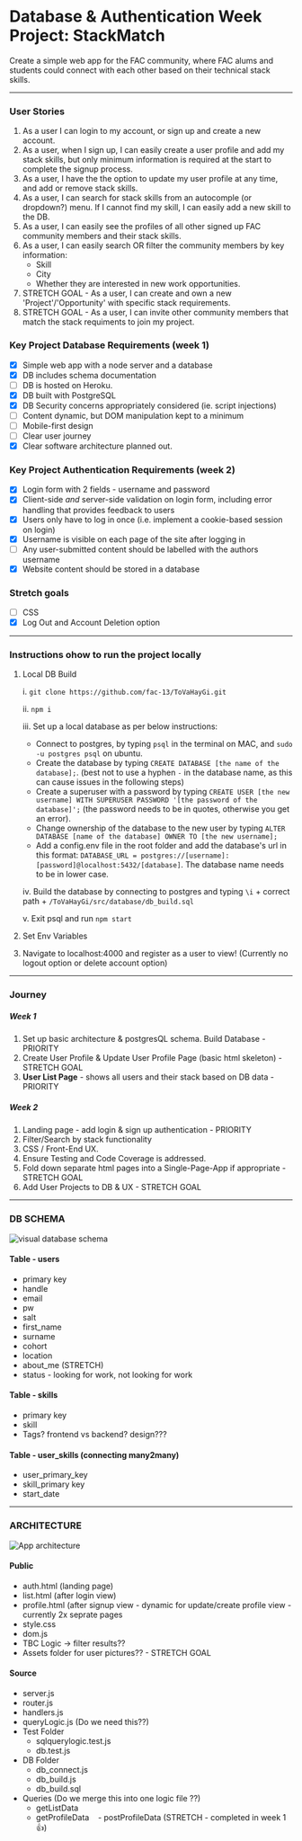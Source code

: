 # Database & Authentication Week Project: StackMatch

Create a simple web app for the FAC community, where FAC alums and students could connect with each other based on their technical stack skills. 

--------------------

### User Stories

1. As a user I can login to my account, or sign up and create a new account. 
2. As a user, when I sign up, I can easily create a user profile and add my stack skills, but only minimum information is required at the start to complete the signup process. 
3. As a user, I have the the option to update my user profile at any time, and add or remove stack skills.
4. As a user, I can search for stack skills from an autocomple (or dropdown?) menu. If I cannot find my skill, I can easily add a new skill to the DB. 
5. As a user, I can easily see the profiles of all other signed up FAC community members and their stack skills. 
6. As a user, I can easily search OR filter the community members by key information: 
    - Skill
    - City
    - Whether they are interested in new work opportunities.
7. STRETCH GOAL - As a user, I can create and own a new 'Project'/'Opportunity' with specific stack requirements. 
8. STRETCH GOAL - As a user, I can invite other community members that match the stack requiments to join my project. 


### Key Project Database Requirements (week 1)

+ [x] Simple web app with a node server and a database
+ [x] DB includes schema documentation
+ [ ] DB is hosted on Heroku. 
+ [x] DB built with PostgreSQL 
+ [x] DB Security concerns appropriately considered (ie. script injections)
+ [ ] Content dynamic, but DOM manipulation kept to a minimum
+ [ ] Mobile-first design
+ [ ] Clear user journey 
+ [x] Clear software architecture planned out. 

### Key Project Authentication Requirements (week 2)
+ [x] Login form with 2 fields - username and password
+ [x] Client-side _and_ server-side validation on login form, including error handling that provides feedback to users
+ [x] Users only have to log in once (i.e. implement a cookie-based session on login)
+ [x] Username is visible on each page of the site after logging in
+ [ ] Any user-submitted content should be labelled with the authors username
+ [x] Website content should be stored in a database

### Stretch goals
+ [ ] CSS
+ [x] Log Out and Account Deletion option

--------------------

### Instructions ohow to run the project locally

 1. Local DB Build

    i.  `git clone https://github.com/fac-13/ToVaHayGi.git`
    
    ii.  `npm i`
    
    iii.  Set up a local database as per below instructions:
    
    - Connect to postgres, by typing `psql` in the terminal on MAC, and `sudo -u postgres psql` on ubuntu.
    - Create the database by typing `CREATE DATABASE [the name of the database];`. (best not to use a hyphen `-` in the database name, as this can cause issues in the following steps)
    - Create a superuser with a password by typing `CREATE USER [the new username] WITH SUPERUSER PASSWORD '[the password of the database]';` (the password needs to be in quotes, otherwise you get an error).
    - Change ownership of the database to the new user by typing `ALTER DATABASE [name of the database] OWNER TO [the new username];`
    - Add a config.env file in the root folder and add the database's url in this format: `DATABASE_URL = postgres://[username]:[password]@localhost:5432/[database]`. The database name needs to be in lower case.

    iv.  Build the database by connecting to postgres and typing `\i` \+ correct path + `/ToVaHayGi/src/database/db_build.sql`
    
    v.  Exit psql and run `npm start`

 2. Set Env Variables

 3. Navigate to localhost:4000 and register as a user to view! (Currently no logout option or delete account option)

--------------------

### Journey 

##### Week 1

1. Set up basic architecture & postgresQL schema. Build Database - PRIORITY
2. Create User Profile & Update User Profile Page (basic html skeleton) - STRETCH GOAL
3. **User List Page** - shows all users and their stack based on DB data - PRIORITY

##### Week 2

1. Landing page - add login & sign up authentication - PRIORITY
2. Filter/Search by stack functionality
3. CSS / Front-End UX.
4. Ensure Testing and Code Coverage is addressed. 
5. Fold down separate html pages into a Single-Page-App if appropriate - STRETCH GOAL
6. Add User Projects to DB & UX - STRETCH GOAL

--------------------

### DB SCHEMA

![visual database schema](https://i.imgur.com/NlozAp9.png)

#### Table - users
- primary key
- handle
- email
- pw
- salt
- first_name
- surname
- cohort
- location
- about_me (STRETCH)
- status - looking for work, not looking for work

#### Table - skills
- primary key
- skill
- Tags? frontend vs backend? design??? 


#### Table - user_skills (connecting many2many)
- user_primary_key
- skill_primary key
- start_date

--------------------

### ARCHITECTURE

![App architecture](https://i.imgur.com/nyCazrt.jpg) 

#### Public

- auth.html (landing page)
- list.html (after login view)
- profile.html (after signup view - dynamic for update/create profile view - currently 2x seprate pages
- style.css
- dom.js
- TBC Logic -> filter results?? 
- Assets folder for user pictures?? - STRETCH GOAL


#### Source
- server.js
- router.js
- handlers.js
- queryLogic.js (Do we need this??) 
- Test Folder
    - sqlquerylogic.test.js
    - db.test.js
- DB Folder
    - db_connect.js
    - db_build.js
    - db_build.sql
- Queries (Do we merge this into one logic file ??) 
    - getListData
    - getProfileData
    - postProfileData (STRETCH - completed in week 1 👍)
